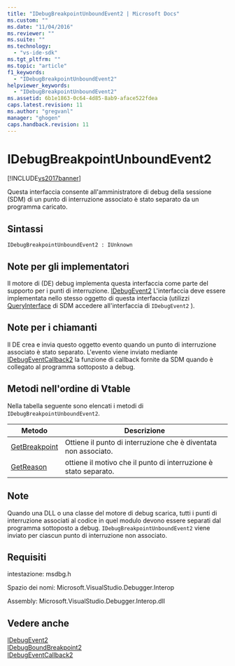 ```yaml
---
title: "IDebugBreakpointUnboundEvent2 | Microsoft Docs"
ms.custom: ""
ms.date: "11/04/2016"
ms.reviewer: ""
ms.suite: ""
ms.technology: 
  - "vs-ide-sdk"
ms.tgt_pltfrm: ""
ms.topic: "article"
f1_keywords: 
  - "IDebugBreakpointUnboundEvent2"
helpviewer_keywords: 
  - "IDebugBreakpointUnboundEvent2"
ms.assetid: 6b1e1863-0c64-4d85-8ab9-aface522fdea
caps.latest.revision: 11
ms.author: "gregvanl"
manager: "ghogen"
caps.handback.revision: 11
---
```

# IDebugBreakpointUnboundEvent2
[!INCLUDE[vs2017banner](../../../code-quality/includes/vs2017banner.md)]

Questa interfaccia consente all'amministratore di debug della sessione \(SDM\) di un punto di interruzione associato è stato separato da un programma caricato.  
  
## Sintassi  
  
```  
IDebugBreakpointUnboundEvent2 : IUnknown  
```  
  
## Note per gli implementatori  
 Il motore di \(DE\) debug implementa questa interfaccia come parte del supporto per i punti di interruzione.  [IDebugEvent2](../../../extensibility/debugger/reference/idebugevent2.md) L'interfaccia deve essere implementata nello stesso oggetto di questa interfaccia \(utilizzi [QueryInterface](/visual-cpp/atl/queryinterface) di SDM accedere all'interfaccia di `IDebugEvent2` \).  
  
## Note per i chiamanti  
 Il DE crea e invia questo oggetto evento quando un punto di interruzione associato è stato separato.  L'evento viene inviato mediante [IDebugEventCallback2](../../../extensibility/debugger/reference/idebugeventcallback2.md) la funzione di callback fornite da SDM quando è collegato al programma sottoposto a debug.  
  
## Metodi nell'ordine di Vtable  
 Nella tabella seguente sono elencati i metodi di `IDebugBreakpointUnboundEvent2`.  
  
|Metodo|Descrizione|  
|------------|-----------------|  
|[GetBreakpoint](../../../extensibility/debugger/reference/idebugbreakpointunboundevent2-getbreakpoint.md)|Ottiene il punto di interruzione che è diventata non associato.|  
|[GetReason](../../../extensibility/debugger/reference/idebugbreakpointunboundevent2-getreason.md)|ottiene il motivo che il punto di interruzione è stato separato.|  
  
## Note  
 Quando una DLL o una classe del motore di debug scarica, tutti i punti di interruzione associati al codice in quel modulo devono essere separati dal programma sottoposto a debug.  `IDebugBreakpointUnboundEvent2` viene inviato per ciascun punto di interruzione non associato.  
  
## Requisiti  
 intestazione: msdbg.h  
  
 Spazio dei nomi: Microsoft.VisualStudio.Debugger.Interop  
  
 Assembly: Microsoft.VisualStudio.Debugger.Interop.dll  
  
## Vedere anche  
 [IDebugEvent2](../../../extensibility/debugger/reference/idebugevent2.md)   
 [IDebugBoundBreakpoint2](../../../extensibility/debugger/reference/idebugboundbreakpoint2.md)   
 [IDebugEventCallback2](../../../extensibility/debugger/reference/idebugeventcallback2.md)